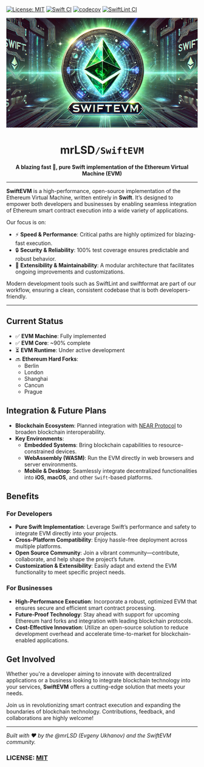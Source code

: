 [![License: MIT](https://img.shields.io/badge/License-MIT-yellow.svg)](https://opensource.org/licenses/MIT)
[![Swift CI](https://github.com/mrLSD/evm-swift/actions/workflows/swift.yaml/badge.svg)](https://github.com/mrLSD/evm-swift/actions/workflows/swift.yaml)
[![codecov](https://codecov.io/gh/mrLSD/evm-swift/graph/badge.svg?token=1uc0niBI3c)](https://codecov.io/gh/mrLSD/evm-swift)
[![SwiftLint CI](https://img.shields.io/badge/SwiftLint-CI-blue.svg)](https://github.com/mrLSD/evm-swift/actions/workflows/swift.yaml)

<div align="center">
  <img src=".github/logo.png" alt="SwiftEVM" />

  <h1>mrLSD<code>/SwiftEVM</code></h1>
  <p><strong>A blazing fast 🚀, pure Swift implementation of the Ethereum Virtual Machine (EVM)</strong></p>
</div>

-----

**SwiftEVM** is a high-performance, open-source implementation of the Ethereum Virtual Machine, 
written entirely in **Swift**. It’s designed to empower both developers and businesses by enabling 
seamless integration of Ethereum smart contract execution into a wide variety of applications.

Our focus is on:
- ⚡ **Speed & Performance**: Critical paths are highly optimized for blazing-fast execution.
- 🔒 **Security & Reliability**: 100% test coverage ensures predictable and robust behavior.
- 🔧 **Extensibility & Maintainability**: A modular architecture that facilitates ongoing improvements and customizations.

Modern development tools such as SwiftLint and swiftformat are part of our workflow, ensuring a clean, 
consistent codebase that is both developers-friendly.

---

## Current Status

- ✅ **EVM Machine**: Fully implemented
- ✅ **EVM Core**: ~90% complete
- ⏳ **EVM Runtime**: Under active development
- 🔜 **Ethereum Hard Forks**:
  - Berlin
  - London
  - Shanghai
  - Cancun
  - Prague

## Integration & Future Plans

- **Blockchain Ecosystem**: Planned integration with [NEAR Protocol](https://near.org/) to broaden 
blockchain interoperability.
- **Key Environments**:
  - **Embedded Systems**: Bring blockchain capabilities to resource-constrained devices.
  - **WebAssembly (WASM)**: Run the EVM directly in web browsers and server environments.
  - **Mobile & Desktop**: Seamlessly integrate decentralized functionalities into **iOS**, **macOS**, and other `Swift`-based platforms.

## Benefits

### For Developers
- **Pure Swift Implementation**: Leverage Swift’s performance and safety to integrate EVM directly into your projects.
- **Cross-Platform Compatibility**: Enjoy hassle-free deployment across multiple platforms.
- **Open Source Community**: Join a vibrant community—contribute, collaborate, and help shape the project’s future.
- **Customization & Extensibility**: Easily adapt and extend the EVM functionality to meet specific project needs.

### For Businesses
- **High-Performance Execution**: Incorporate a robust, optimized EVM that ensures secure and efficient smart contract processing.
- **Future-Proof Technology**: Stay ahead with support for upcoming Ethereum hard forks and integration with leading blockchain protocols.
- **Cost-Effective Innovation**: Utilize an open-source solution to reduce development overhead and accelerate time-to-market for blockchain-enabled applications.

## Get Involved

Whether you're a developer aiming to innovate with decentralized applications or a business looking to integrate blockchain 
technology into your services, **SwiftEVM** offers a cutting-edge solution that meets your needs.

Join us in revolutionizing smart contract execution and expanding the boundaries of blockchain 
technology. Contributions, feedback, and collaborations are highly welcome!

---

*Built with ❤️ by the @mrLSD (Evgeny Ukhanov) and the SwiftEVM community.*

### LICENSE: [MIT](LICENSE)
